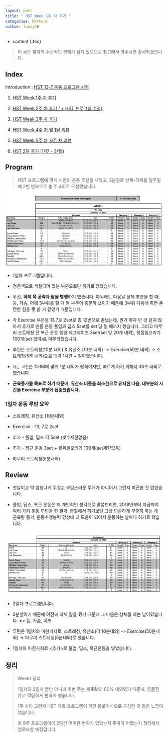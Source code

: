 ```yaml
---
layout: post
title: " HST Week 1주 차 후기 "
categories: Workout
author: fancy96
---
```

* content
{:toc}


> 이 글은 필자의 주관적인 견해가 담겨 있으므로 참고해서 봐주시면 감사하겠습니다.

## Index

Introduction : [HST 13-7 운동 프로그램 시작](https://fancy96.github.io/Workout-HST-Introduction/)

1. [HST Week 1주 차 후기](https://fancy96.github.io/Workout-HST-Week1/)

2. [HST Week 2주 차 후기 ( + HST 프로그램 수정)](https://fancy96.github.io/Workout-HST-Week2/)

3. [HST Week 3주 차 후기](https://fancy96.github.io/Workout-HST-Week3/)

4. [HST Week 4주 차 및 1달 리뷰](https://fancy96.github.io/Workout-HST-Week4/)

5. [HST Week 5주 차, 6주 차 리뷰](https://fancy96.github.io/Workout-HST-Week5-And-6/)

6. [HST 2달 후기 (1/17 - 3/19)](https://fancy96.github.io/Workout-HST-End/)

## Program

> HST 프로그램에 맞게 저만의 운동 루틴을 세웠고, 2분할로 상체-하체를 일주일에 2번 반복으로 총 주 4회로 구성했습니다.

![](/assets/img/workout/hst_week1_1.png)

* 1일차 프로그램입니다.

* 검은색으로 색칠되어 있는 부분으로만 하기로 정했습니다.

* 우선, **하체 쪽 공략과 팔을 병행**하기 했습니다. 아무래도 다음날 상체 부분을 할 때, 등, 가슴, 어깨 3부위를 할 때 팔 부분이 충분히 쓰이기 때문에 3부위 다음에 하면 온전한 힘을 못 쓸 거 같았기 때문입니다.

* 각 Exercise 부분을 13,7로 2set로 총 12번으로 끝냈는데, 뭔가 하다 만 것 같지 않아서 추가로 맨몸 운동 풀업과 딥스 5set를 set 당 될 때까지 했습니다. 그리고 마무리 스트레칭 전 복근 운동 행잉 레그레이즈 3set(set 당 20개 내외), 윗몸일으키기 100개(set 없이)로 마무리했습니다.

* 루틴은 스트레칭(10분 내외) & 유산소 (10분 내외) -> Exercise(50분 내외) -> 스트레칭(5분 내외)으로 대략 1시간 + 알파였습니다.

* `쉬는 시간`은 %RM에 맞게 1분 내외가 원칙이지만, 빠르게 하기 위해서 30초 내외로 했습니다.

* **근육증가를 목표로 하기 때문에, 유산소 비중을 최소한으로 유지한 다음, 대부분의 시간을 Exercise 부분에 집중했습니다.**

### 1일차 운동 루틴 요약

* 스트레칭, 유산소 (10분내외)

* Exercise - 13, 7로 2set

* 추가 - 풀업, 딥스 각 5set (갯수제한없음)

* 추가 - 복근 운동 3set + 윗몸일으키기 100개(set제한없음)

* 마무리 스트레칭(5분내외)

## Review

* 첫날이고 막 엄청나게 무겁고 부담스러운 무게가 아니어서 그런지 피곤한 건 없었습니다.

* 풀업, 딥스, 복근 운동은 제 개인적인 생각으로 말씀드리면, 2018년부터 지금까지 여러 가지 운동 루틴을 한 결과, 분할해서 하기보단 그냥 단순하게 꾸준히 하는 게 근육량 증가, 운동수행능력 향상에 더 도움이 되어서 운동하는 날마다 하기로 했습니다.

![](/assets/img/workout/hst_week1_2.png)

* 2일차 프로그램입니다.

* 2분할이기 때문에 이전에 하체,팔을 했기 때문에 그 다음은 상체를 하는 날이였습니다. => 등, 가슴, 어깨

* 루틴은 1일차와 마찬가지로, 스트레칭, 유산소(각 10분내외) -> Exercise(50분내외) -> 마무리 스트레칭(5분내외)로 했습니다.

* 1일차와 마찬가지로 <추가>로 풀업, 딥스, 복근운동을 넣었습니다.

## 정리

> Week1 정리
>
> 1일차와 2일차 뿐만 아니라 이번 주는 제1RM의 60% 내외였기 때문에, 힘들진 않고 적당하게 편하게 했습니다.
>
> 1주 차라 그런지 HST 자동 프로그램이 약간 몸풀기식으로 구성한 것 같은 느낌이었습니다.
>
> 총 8주 프로그램이라 2달간 어떠한 변화가 있었는지 주마다 어땠는지 정리해서 업로드할 예정입니다.